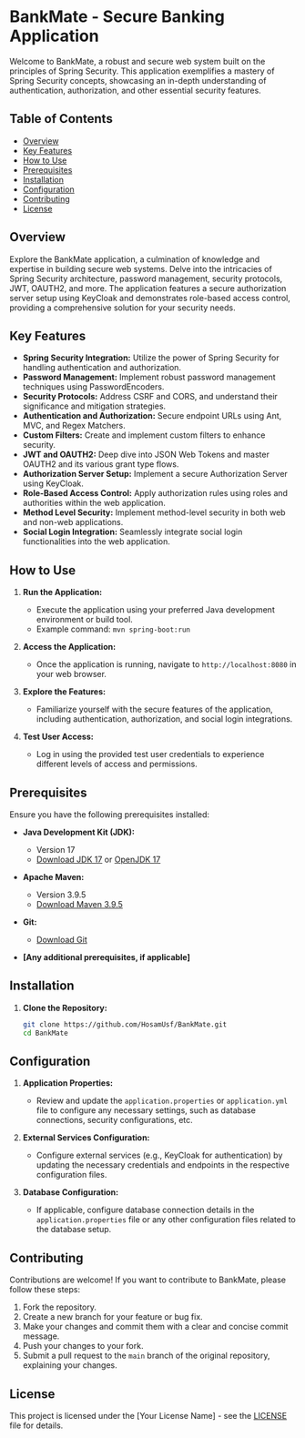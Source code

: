 # BankMate - Secure Banking Application

Welcome to BankMate, a robust and secure web system built on the principles of Spring Security. This application exemplifies a mastery of Spring Security concepts, showcasing an in-depth understanding of authentication, authorization, and other essential security features.

## Table of Contents

- [Overview](#overview)
- [Key Features](#key-features)
- [How to Use](#how-to-use)
- [Prerequisites](#prerequisites)
- [Installation](#installation)
- [Configuration](#configuration)
- [Contributing](#contributing)
- [License](#license)

## Overview

Explore the BankMate application, a culmination of knowledge and expertise in building secure web systems. Delve into the intricacies of Spring Security architecture, password management, security protocols, JWT, OAUTH2, and more. The application features a secure authorization server setup using KeyCloak and demonstrates role-based access control, providing a comprehensive solution for your security needs.

## Key Features

- **Spring Security Integration:** Utilize the power of Spring Security for handling authentication and authorization.
- **Password Management:** Implement robust password management techniques using PasswordEncoders.
- **Security Protocols:** Address CSRF and CORS, and understand their significance and mitigation strategies.
- **Authentication and Authorization:** Secure endpoint URLs using Ant, MVC, and Regex Matchers.
- **Custom Filters:** Create and implement custom filters to enhance security.
- **JWT and OAUTH2:** Deep dive into JSON Web Tokens and master OAUTH2 and its various grant type flows.
- **Authorization Server Setup:** Implement a secure Authorization Server using KeyCloak.
- **Role-Based Access Control:** Apply authorization rules using roles and authorities within the web application.
- **Method Level Security:** Implement method-level security in both web and non-web applications.
- **Social Login Integration:** Seamlessly integrate social login functionalities into the web application.

## How to Use

1. **Run the Application:**
   - Execute the application using your preferred Java development environment or build tool.
   - Example command: `mvn spring-boot:run`

2. **Access the Application:**
   - Once the application is running, navigate to `http://localhost:8080` in your web browser.

3. **Explore the Features:**
   - Familiarize yourself with the secure features of the application, including authentication, authorization, and social login integrations.

4. **Test User Access:**
   - Log in using the provided test user credentials to experience different levels of access and permissions.

## Prerequisites

Ensure you have the following prerequisites installed:

- **Java Development Kit (JDK):**
  - Version 17
  - [Download JDK 17](https://www.oracle.com/java/technologies/javase-jdk17-downloads.html) or [OpenJDK 17](https://openjdk.java.net/projects/jdk/17/)

- **Apache Maven:**
  - Version 3.9.5
  - [Download Maven 3.9.5](https://maven.apache.org/download.cgi)

- **Git:**
  - [Download Git](https://git-scm.com/downloads)

- **[Any additional prerequisites, if applicable]**

## Installation

1. **Clone the Repository:**
   ```bash
   git clone https://github.com/HosamUsf/BankMate.git
   cd BankMate

## Configuration

1. **Application Properties:**
   - Review and update the `application.properties` or `application.yml` file to configure any necessary settings, such as database connections, security configurations, etc.

2. **External Services Configuration:**
   - Configure external services (e.g., KeyCloak for authentication) by updating the necessary credentials and endpoints in the respective configuration files.

3. **Database Configuration:**
   - If applicable, configure database connection details in the `application.properties` file or any other configuration files related to the database setup.

## Contributing

Contributions are welcome! If you want to contribute to BankMate, please follow these steps:

1. Fork the repository.
2. Create a new branch for your feature or bug fix.
3. Make your changes and commit them with a clear and concise commit message.
4. Push your changes to your fork.
5. Submit a pull request to the `main` branch of the original repository, explaining your changes.


## License

This project is licensed under the [Your License Name] - see the [LICENSE](LICENSE) file for details.
